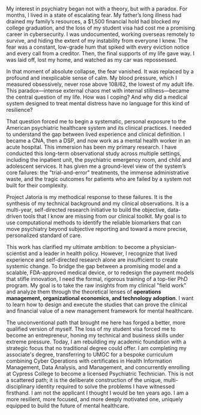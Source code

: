 My interest in psychiatry began not with a theory, but with a paradox. For months, I lived in a state of escalating fear. My father’s long illness had drained my family’s resources, a $1,500 financial hold had blocked my college graduation, and the loss of my student visa had cost me a promising career in cybersecurity. I was undocumented, working overseas remotely to survive, and hiding the extent of my instability from everyone I knew. The fear was a constant, low-grade hum that spiked with every eviction notice and every call from a creditor. Then, the final supports of my life gave way. I was laid off, lost my home, and watched as my car was repossessed.

In that moment of absolute collapse, the fear vanished. It was replaced by a profound and inexplicable sense of calm. My blood pressure, which I measured obsessively, never rose above 108/62, the lowest of my adult life. This paradox—intense external chaos met with internal stillness—became the central question of my life. How was I coping? And why did a medical system designed to treat mental distress have no language for this kind of resilience?

That question forced me to begin a systematic, personal exposure to the American psychiatric healthcare system and its clinical practices. I needed to understand the gap between lived experience and clinical definition. I became a CNA, then a DSP, and now work as a mental health worker in an acute hospital. This immersion has been my primary research. I have conducted this long-term observational study across multiple settings, including the inpatient unit, the psychiatric emergency room, and child and adolescent services. It has given me a ground-level view of the system’s core failures: the "trial-and-error" treatments, the immense administrative waste, and the tragic outcomes for patients who are failed by a system not built for their complexity.

Project Jatoria is my methodical response to these failures. It is the synthesis of my technical background and my clinical observations. It is a multi-year, self-directed research initiative to build the objective, data-driven tools that I know are missing from our clinical toolkit. My goal is to use computational methods to identify the reliable biomarkers that can move psychiatry beyond subjective reporting and toward a more precise, personalized standard of care.

This work has clarified my ultimate ambition: to become a physician-scientist and a leader in health policy. However, I recognize that lived experience and self-directed research alone are insufficient to create systemic change. To bridge the gap between a promising model and a scalable, FDA-approved medical device, or to redesign the payment models that stifle innovation, I need the formal, rigorous training of a top-tier PhD program. My goal is to take the raw insights from my clinical "field work" and analyze them through the theoretical lenses of **operations management, organizational economics, and technology adoption**. I want to learn how to design and execute the studies that can prove the clinical and financial value of a new management framework for mental healthcare.

The unconventional path that brought me here has forged a better, more qualified version of myself. The loss of my student visa forced me to become an entrepreneur, honing my technical and business skills under extreme pressure. Today, I am rebuilding my academic foundation with a strategic focus that no traditional degree could offer. I am completing my associate's degree, transferring to UMGC for a bespoke curriculum combining Cyber Operations with certificates in Health Information Management, Data Analysis, and Management, and concurrently enrolling at Cypress College to become a licensed Psychiatric Technician. This is not a scattered path; it is the deliberate construction of the unique, multi-disciplinary identity required to solve the problems I have witnessed firsthand. I am not the applicant I thought I would be ten years ago. I am a more resilient, more focused, and more deeply motivated one, uniquely equipped to build the future of mental healthcare.